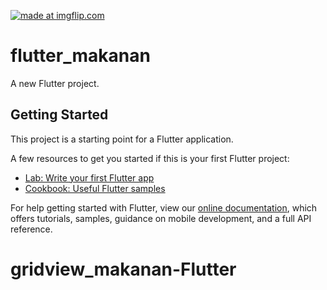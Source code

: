 <a href="https://imgflip.com/gif/3kx12m"><img src="https://i.imgflip.com/3kx12m.gif" title="made at imgflip.com"/></a>
# flutter_makanan

A new Flutter project.

## Getting Started

This project is a starting point for a Flutter application.

A few resources to get you started if this is your first Flutter project:

- [Lab: Write your first Flutter app](https://flutter.dev/docs/get-started/codelab)
- [Cookbook: Useful Flutter samples](https://flutter.dev/docs/cookbook)

For help getting started with Flutter, view our
[online documentation](https://flutter.dev/docs), which offers tutorials,
samples, guidance on mobile development, and a full API reference.
# gridview_makanan-Flutter
